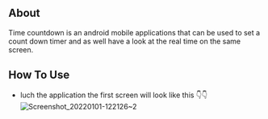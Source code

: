 ## About
Time countdown is an android mobile applications that can be used to set a count down timer and as well have a look at the real time on the same screen.

## How To Use
* luch the application
 the first screen will look like this 👇👇
![Screenshot_20220101-122126~2](https://user-images.githubusercontent.com/69816875/147851988-7247a5c7-e790-4301-8594-9a2d83b77514.png)


